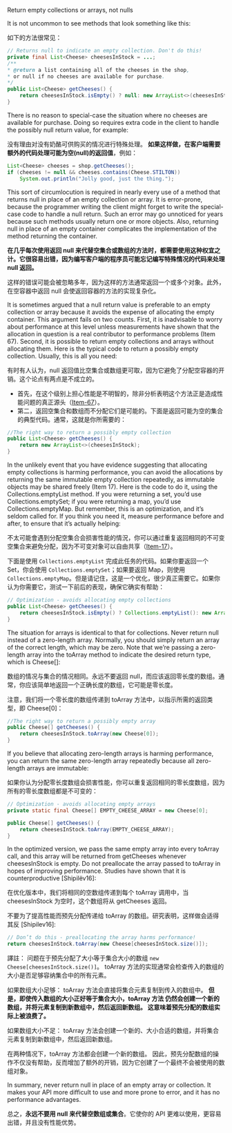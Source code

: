 Return empty collections or arrays, not nulls


It is not uncommon to see methods that look something like this:

如下的方法很常见：

```java
// Returns null to indicate an empty collection. Don't do this!
private final List<Cheese> cheesesInStock = ...;
/**
* @return a list containing all of the cheeses in the shop,
* or null if no cheeses are available for purchase.
*/
public List<Cheese> getCheeses() {
    return cheesesInStock.isEmpty() ? null: new ArrayList<>(cheesesInStock);
}
```

There is no reason to special-case the situation where no cheeses are available for purchase. Doing so requires extra code in the client to handle the possibly null return value, for example:

没有理由对没有奶酪可供购买的情况进行特殊处理。
**如果这样做，在客户端需要额外的代码处理可能为空(null)的返回值**，例如：

```java
List<Cheese> cheeses = shop.getCheeses();
if (cheeses != null && cheeses.contains(Cheese.STILTON))
    System.out.println("Jolly good, just the thing.");
```

This sort of circumlocution is required in nearly every use of a method that returns null in place of an empty collection or array. It is error-prone, because the programmer writing the client might forget to write the special-case code to handle a null return. Such an error may go unnoticed for years because such methods usually return one or more objects. Also, returning null in place of an empty container complicates the implementation of the method returning the container.

**在几乎每次使用返回 null 来代替空集合或数组的方法时，都需要使用这种权宜之计。它很容易出错，因为编写客户端的程序员可能忘记编写特殊情况的代码来处理 null 返回。**

这样的错误可能会被忽略多年，因为这样的方法通常返回一个或多个对象。此外，在空容器中返回 null 会使返回容器的方法的实现复杂化。

It is sometimes argued that a null return value is preferable to an empty collection or array because it avoids the expense of allocating the empty container. This argument fails on two counts. First, it is inadvisable to worry about performance at this level unless measurements have shown that the allocation in question is a real contributor to performance problems (Item 67). Second, it is possible to return empty collections and arrays without allocating them. Here is the typical code to return a possibly empty collection. Usually, this is all you need:

有时有人认为，null 返回值比空集合或数组更可取，因为它避免了分配空容器的开销。这个论点有两点是不成立的。
- 首先，在这个级别上担心性能是不明智的，除非分析表明这个方法正是造成性能问题的真正源头（[Item-67](/Chapter-9/Chapter-9-Item-67-Optimize-judiciously.md)）。
- 第二，返回空集合和数组而不分配它们是可能的。下面是返回可能为空的集合的典型代码。通常，这就是你所需要的：

```java
//The right way to return a possibly empty collection
public List<Cheese> getCheeses() {
    return new ArrayList<>(cheesesInStock);
}
```

In the unlikely event that you have evidence suggesting that allocating empty collections is harming performance, you can avoid the allocations by returning the same immutable empty collection repeatedly, as immutable objects may be shared freely (Item 17). Here is the code to do it, using the Collections.emptyList method. If you were returning a set, you’d use Collections.emptySet; if you were returning a map, you’d use Collections.emptyMap. But remember, this is an optimization, and it’s seldom called for. If you think you need it, measure performance before and after, to ensure that it’s actually helping:

不太可能會遇到分配空集合会损害性能的情況，你可以通过重复返回相同的不可变空集合来避免分配，因为不可变对象可以自由共享（[Item-17](/Chapter-4/Chapter-4-Item-17-Minimize-mutability.md)）。

下面是使用 `Collections.emptyList` 完成此任务的代码。如果你要返回一个 Set，你会使用 `Collections.emptySet`；如果要返回 Map，则使用 `Collections.emptyMap`。但是请记住，这是一个优化，很少真正需要它。如果你认为你需要它，测试一下前后的表现，确保它确实有帮助：

```java
// Optimization - avoids allocating empty collections
public List<Cheese> getCheeses() {
    return cheesesInStock.isEmpty() ? Collections.emptyList(): new ArrayList<>(cheesesInStock);
}
```

The situation for arrays is identical to that for collections. Never return null instead of a zero-length array. Normally, you should simply return an array of the correct length, which may be zero. Note that we’re passing a zero-length array into the toArray method to indicate the desired return type, which is Cheese[]:

数组的情况与集合的情况相同。永远不要返回 null，而应该返回零长度的数组。通常，你应该简单地返回一个正确长度的数组，它可能是零长度。

注意，我们将一个零长度的数组传递到 toArray 方法中，以指示所需的返回类型，即 Cheese[0]：
```java
//The right way to return a possibly empty array
public Cheese[] getCheeses() {
    return cheesesInStock.toArray(new Cheese[0]);
}
```

If you believe that allocating zero-length arrays is harming performance, you can return the same zero-length array repeatedly because all zero-length arrays are immutable:

如果你认为分配零长度数组会损害性能，你可以重复返回相同的零长度数组，因为所有的零长度数组都是不可变的：
```java
// Optimization - avoids allocating empty arrays
private static final Cheese[] EMPTY_CHEESE_ARRAY = new Cheese[0];

public Cheese[] getCheeses() {
    return cheesesInStock.toArray(EMPTY_CHEESE_ARRAY);
}
```

In the optimized version, we pass the same empty array into every toArray call, and this array will be returned from getCheeses whenever cheesesInStock is empty. Do not preallocate the array passed to toArray in hopes of improving performance. Studies have shown that it is counterproductive [Shipilëv16]:

在优化版本中，我们将相同的空数组传递到每个 toArray 调用中，当 cheesesInStock 为空时，这个数组将从 getCheeses 返回。


不要为了提高性能而预先分配传递给 toArray 的数组。研究表明，这样做会适得其反 [Shipilev16]:
```java
// Don’t do this - preallocating the array harms performance!
return cheesesInStock.toArray(new Cheese[cheesesInStock.size()]);
```

譯註：
问题在于预先分配了大小等于集合大小的数组 `new Cheese[cheesesInStock.size()]`。 toArray 方法的实现通常会检查传入的数组的大小是否足够容纳集合中的所有元素。

如果数组大小足够： toArray 方法会直接将集合元素复制到传入的数组中。 **但是，即使传入数组的大小正好等于集合大小，toArray 方法 仍然会创建一个新的数组，并将元素复制到新数组中，然后返回新数组。 这意味着预先分配的数组实际上被浪费了。**

如果数组大小不足： toArray 方法会创建一个新的、大小合适的数组，并将集合元素复制到新数组中，然后返回新数组。

在两种情况下，toArray 方法都会创建一个新的数组。 因此，预先分配数组的操作不仅没有帮助，反而增加了额外的开销，因为它创建了一个最终不会被使用的数组对象。



In summary, never return null in place of an empty array or collection. It makes your API more difficult to use and more prone to error, and it has no performance advantages.

总之，**永远不要用 null 来代替空数组或集合**。它使你的 API 更难以使用，更容易出错，并且没有性能优势。